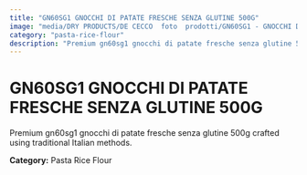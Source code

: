 ```yaml
---
title: "GN60SG1 GNOCCHI DI PATATE FRESCHE SENZA GLUTINE 500G"
image: "media/DRY PRODUCTS/DE CECCO  foto  prodotti/GN60SG1 - GNOCCHI DI PATATE FRESCHE SENZA GLUTINE 500G.jpg"
category: "pasta-rice-flour"
description: "Premium gn60sg1 gnocchi di patate fresche senza glutine 500g crafted using traditional Italian methods."
---
```


# GN60SG1 GNOCCHI DI PATATE FRESCHE SENZA GLUTINE 500G

Premium gn60sg1 gnocchi di patate fresche senza glutine 500g crafted using traditional Italian methods.

**Category:** Pasta Rice Flour

